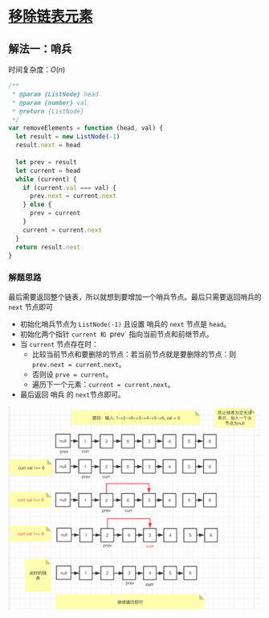 # [移除链表元素](https://leetcode-cn.com/problems/remove-linked-list-elements/description/)

## 解法一：哨兵

时间复杂度：$O(n)$

```javascript
/**
 * @param {ListNode} head
 * @param {number} val
 * @return {ListNode}
 */
var removeElements = function (head, val) {
  let result = new ListNode(-1)
  result.next = head

  let prev = result
  let current = head
  while (current) {
    if (current.val === val) {
      prev.next = current.next
    } else {
      prev = current
    }
    current = current.next
  }
  return result.next
}
```

### 解题思路

最后需要返回整个链表，所以就想到要增加一个哨兵节点。最后只需要返回哨兵的 `next` 节点即可

- 初始化哨兵节点为 `ListNode(-1)` 且设置 哨兵的 `next` 节点是 `head`。
- 初始化两个指针 `current 和 `prev` 指向当前节点和前继节点。
- 当 `current` 节点存在时：
  - 比较当前节点和要删除的节点：若当前节点就是要删除的节点：则 `prev.next = current.next`。
  - 否则设 `prve = current`。
  - 遍历下一个元素：`current = current.next`。
- 最后返回 哨兵 的 `next`节点即可。

![image.png](Readme.assets/79abd00de9bc8811483d019b86b1eafd7f3735800cc244012cde7b8a3d1dd751-image.png)

